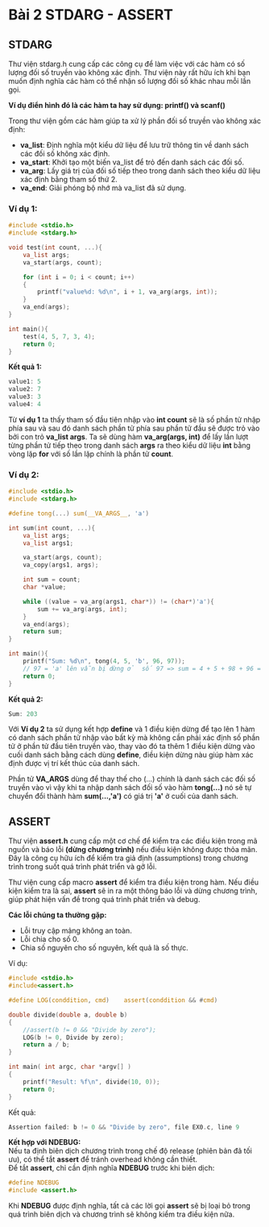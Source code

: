 
# Bài 2 STDARG - ASSERT

## STDARG

Thư viện stdarg.h cung cấp các công cụ để làm việc với các hàm có số lượng đối số truyền vào không xác định. Thư viện này rất hữu ích khi bạn muốn định nghĩa các hàm có thể nhận số lượng đối số khác nhau mỗi lần gọi.  

__Ví dụ điển hình đó là các hàm ta hay sử dụng: printf() và scanf()__  

Trong thư viện gồm các hàm giúp ta xử lý phần đối số truyền vào không xác định:  
* **va_list**: Định nghĩa một kiểu dữ liệu để lưu trữ thông tin về danh sách các đối số không xác định.  
* **va_start**: Khởi tạo một biến va_list để trỏ đến danh sách các đối số.
* **va_arg**: Lấy giá trị của đối số tiếp theo trong danh sách theo kiểu dữ liệu xác định bằng tham số thứ 2.
* **va_end**: Giải phóng bộ nhớ mà va_list đã sử dụng.

### Ví dụ 1:
```c
#include <stdio.h>
#include <stdarg.h>

void test(int count, ...){
    va_list args;
    va_start(args, count);

    for (int i = 0; i < count; i++)
    {
        printf("value%d: %d\n", i + 1, va_arg(args, int));
    }   
    va_end(args);
}

int main(){
    test(4, 5, 7, 3, 4);
    return 0;
}
```
__Kết quả 1:__
```c
value1: 5
value2: 7
value3: 3
value4: 4
```
Từ __ví dụ 1__ ta thấy tham số đầu tiên nhập vào __int count__ sẽ là số phần tử nhập phía sau và sau đó danh sách phần tử phía sau phần tử đầu sẽ được trỏ vào bởi con trỏ __va_list args__. Ta sẽ dùng hàm __va_arg(args, int)__ để lấy lần lượt từng phần tử tiếp theo trong danh sách __args__ ra theo kiểu dữ liệu __int__ bằng vòng lặp __for__ với số lần lặp chính là phần tử __count__.

### Ví dụ 2:
```c
#include <stdio.h>
#include <stdarg.h>

#define tong(...) sum(__VA_ARGS__, 'a')

int sum(int count, ...){
    va_list args;
    va_list args1;

    va_start(args, count);
    va_copy(args1, args);

    int sum = count;
    char *value;

    while ((value = va_arg(args1, char*)) != (char*)'a'){
        sum += va_arg(args, int);
    }   
    va_end(args);
    return sum;
}

int main(){
    printf("Sum: %d\n", tong(4, 5, 'b', 96, 97));
    // 97 = 'a' lên vẫn bị dừng ở  số 97 => sum = 4 + 5 + 98 + 96 = 203
    return 0;
}
```
__Kết quả 2:__
```c
Sum: 203
```
Với __Ví dụ 2__ ta sử dụng kết hợp __define__ và 1 điều kiện dừng để tạo lên 1 hàm có danh sách phần tử nhập vào bất kỳ mà không cần phải xác định số phần tử ở phần tử đầu tiên truyền vào, thay vào đó ta thêm 1 điều kiện dừng vào cuối danh sách bằng cách dùng __define__, điều kiện dừng nàu giúp hàm xác định được vị trí kết thúc của danh sách.  

Phần tử __VA_ARGS__ dùng để thay thế cho (...) chính là danh sách các đối số truyền vào vì vậy khi ta nhập danh sách đối số vào hàm __tong(...)__ nó sẽ tự chuyển đổi thành hàm __sum(...,'a')__ có giá trị __'a'__ ở cuối của danh sách. 

## ASSERT  

Thư viện __assert.h__ cung cấp một cơ chế để kiểm tra các điều kiện trong mã nguồn và báo lỗi __(dừng chương trình)__ nếu điều kiện không được thỏa mãn. Đây là công cụ hữu ích để kiểm tra giả định (assumptions) trong chương trình trong suốt quá trình phát triển và gỡ lỗi.

Thư viện cung cấp macro __assert__ để kiểm tra điều kiện trong hàm. Nếu điều kiện kiểm tra là sai, __assert__ sẽ in ra một thông báo lỗi và dừng chương trình, giúp phát hiện vấn đề trong quá trình phát triển và debug.

__Các lỗi chúng ta thường gặp:__
* Lỗi truy cập mảng không an toàn.
* Lỗi chia cho số 0.
* Chia số nguyên cho số nguyên, kết quả là số thực.

Ví dụ:
```c
#include <stdio.h>
#include<assert.h>

#define LOG(conddition, cmd)    assert(conddition && #cmd)

double divide(double a, double b)
{
    //assert(b != 0 && "Divide by zero");
    LOG(b != 0, Divide by zero);
    return a / b;
}

int main( int argc, char *argv[] )
{
    printf("Result: %f\n", divide(10, 0));
    return 0;
}
```
Kết quả:
```c
Assertion failed: b != 0 && "Divide by zero", file EX0.c, line 9
```


__Kết hợp với NDEBUG:__  
Nếu ta định biên dịch chương trình trong chế độ release (phiên bản đã tối ưu), có thể tắt __assert__ để tránh overhead không cần thiết.  
Để tắt __assert__, chỉ cần định nghĩa __NDEBUG__ trước khi biên dịch:
```c
#define NDEBUG
#include <assert.h>
```
Khi __NDEBUG__ được định nghĩa, tất cả các lời gọi __assert__ sẽ bị loại bỏ trong quá trình biên dịch và chương trình sẽ không kiểm tra điều kiện nữa.

 